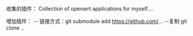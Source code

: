 收集的插件：
Collection of  openwrt applications for myself....

增加插件：
-- 链接方式：git  submodule add https://github.com/... 
--复制    git clone ..


